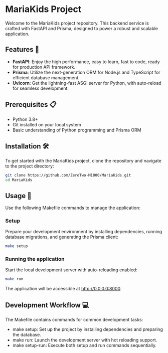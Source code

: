 # MariaKids Project

Welcome to the MariaKids project repository. This backend service is crafted with FastAPI and Prisma, designed to power a robust and scalable application.

## Features 🌟

- **FastAPI**: Enjoy the high performance, easy to learn, fast to code, ready for production API framework.
- **Prisma**: Utilize the next-generation ORM for Node.js and TypeScript for efficient database management.
- **Uvicorn**: Get the lightning-fast ASGI server for Python, with auto-reload for seamless development.

## Prerequisites 📋

- Python 3.8+
- Git installed on your local system
- Basic understanding of Python programming and Prisma ORM

## Installation 🛠️

To get started with the MariaKids project, clone the repository and navigate to the project directory:

```bash
git clone https://github.com/ZeroTwo-M1000/MariaKids.git
cd MariaKids
```
## Usage 🔌

Use the following Makefile commands to manage the application:

### Setup

Prepare your development environment by installing dependencies, running database migrations, and generating the Prisma client:

```bash
make setup
```
### Running the application

Start the local development server with auto-reloading enabled:

```bash
make run
```
The application will be accessible at http://0.0.0.0:8000.

## Development Workflow :computer:

The Makefile contains commands for common development tasks:

- make setup: Set up the project by installing dependencies and preparing the database.
- make run: Launch the development server with hot reloading support.
- make setup-run: Execute both setup and run commands sequentially.

